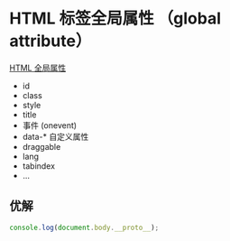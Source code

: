 # HTML 标签全局属性 （global attribute）

[HTML 全局属性](https://developer.mozilla.org/zh-CN/docs/Web/HTML/Global_attributes)

- id
- class
- style
- title
- 事件 (onevent)
- data-* 自定义属性
- draggable
- lang
- tabindex
- ...

## 优解

```js
console.log(document.body.__proto__);
```
